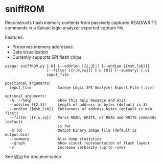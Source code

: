 # sniffROM
Reconstructs flash memory contents from passively captured READ/WRITE commands in a Saleae logic analyzer exported capture file.

Features:
* Preserves memory addresses.
* Data visualization
* Currently supports SPI flash chips.
```
usage: sniffROM.py [-h] [--addrlen [{2,3}]] [--endian [{msb,lsb}]]
                   [--filter [{r,w,rw}]] [-o [O]] [--summary] [-v]
                   input_file

positional arguments:
  input_file            Saleae Logic SPI Analyzer Export File (.csv)

optional arguments:
  -h, --help            show this help message and exit
  --addrlen [{2,3}]     Length of address in bytes (default is 3)
  --endian [{msb,lsb}]  Endianness of address bytes (default is msb first)
  --filter [{r,w,rw}]   Parse READ, WRITE, or READ and WRITE commands (default
                        is rw)
  -o [O]                Output binary image file (default is output.bin)
  --summary             Also dump statistics
  --graph               Show visual representation of flash layout
  -v                    Increase verbosity (up to -vvv)
```
See [Wiki](https://github.com/alainiamburg/sniffROM/wiki) for documentation
